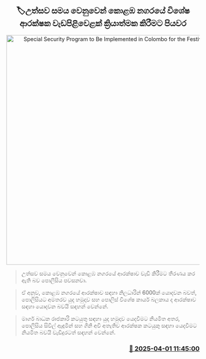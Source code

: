 <p align='center'><b><h2 align='center' title='Special Security Program to Be Implemented in Colombo for the Festive Season'>🏷උත්සව සමය වෙනුවෙන් කොළඹ නගරයේ විශේෂ ආරක්ෂක වැඩපිළිවෙළක් ක්‍රියාත්මක කිරීමට පියවර</h2></b></p>
<p align='center'><img src='https://helakuru.sgp1.cdn.digitaloceanspaces.com/esana/images/lib/people-colombo.jpg' width='600' alt='Special Security Program to Be Implemented in Colombo for the Festive Season'></p>

> උත්සව සමය වෙනුවෙන් කොළඹ නගරයේ ආරක්ෂාව වැඩි කිරීමට තීරණය කර ඇති බව පොලීසිය පවසනවා.

> ඒ අනුව, කොළඹ නගරයේ ආරක්ෂාව සඳහා නිලධාරින් 6000ක් යොදවන බවත්, පොලිසියට අමතරව යුද හමුදාව සහ පොලිස් විශේෂ කාර්ය බලකාය ද ආරක්ෂාව සඳහා යොදවන බවයි සඳහන් වෙන්නේ.

> මාර්ග බාධක රාජකාරි කටයුතු සඳහා යුද හමුදාව යෙදවීමට නියමිත අතර, පොලිසිය සිවිල් ඇඳුමින් සහ ගිනි අවි අතැතිව ආරක්ෂක කටයුකු ස﻿ඳහා යෙදවීමට නියමිත බවයි වැඩිදුරටත් සඳහන් වෙන්නේ.



<h3 align='right'><a href='https://www.helakuru.lk/esana/p/108840/'>📅 2025-04-01 11:45:00</a></h3>
